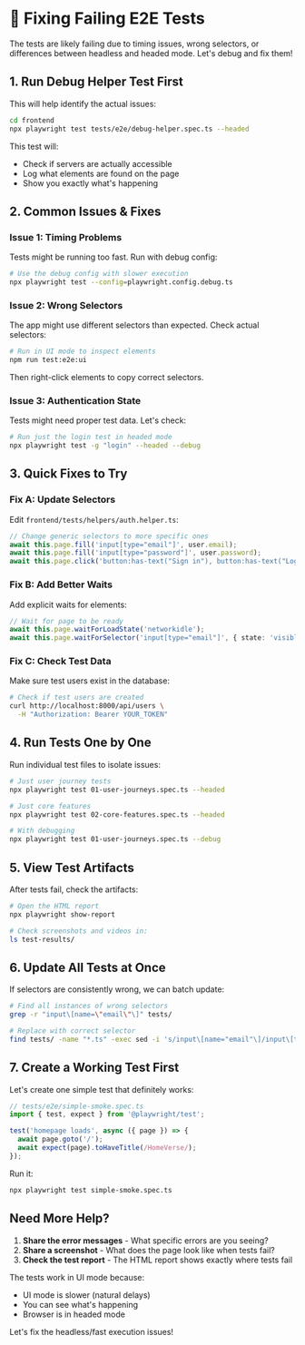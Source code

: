 # 🔧 Fixing Failing E2E Tests

The tests are likely failing due to timing issues, wrong selectors, or differences between headless and headed mode. Let's debug and fix them!

## 1. Run Debug Helper Test First

This will help identify the actual issues:

```bash
cd frontend
npx playwright test tests/e2e/debug-helper.spec.ts --headed
```

This test will:
- Check if servers are actually accessible
- Log what elements are found on the page
- Show you exactly what's happening

## 2. Common Issues & Fixes

### Issue 1: Timing Problems
Tests might be running too fast. Run with debug config:

```bash
# Use the debug config with slower execution
npx playwright test --config=playwright.config.debug.ts
```

### Issue 2: Wrong Selectors
The app might use different selectors than expected. Check actual selectors:

```bash
# Run in UI mode to inspect elements
npm run test:e2e:ui
```

Then right-click elements to copy correct selectors.

### Issue 3: Authentication State
Tests might need proper test data. Let's check:

```bash
# Run just the login test in headed mode
npx playwright test -g "login" --headed --debug
```

## 3. Quick Fixes to Try

### Fix A: Update Selectors
Edit `frontend/tests/helpers/auth.helper.ts`:

```typescript
// Change generic selectors to more specific ones
await this.page.fill('input[type="email"]', user.email);
await this.page.fill('input[type="password"]', user.password);
await this.page.click('button:has-text("Sign in"), button:has-text("Login")');
```

### Fix B: Add Better Waits
Add explicit waits for elements:

```typescript
// Wait for page to be ready
await this.page.waitForLoadState('networkidle');
await this.page.waitForSelector('input[type="email"]', { state: 'visible' });
```

### Fix C: Check Test Data
Make sure test users exist in the database:

```bash
# Check if test users are created
curl http://localhost:8000/api/users \
  -H "Authorization: Bearer YOUR_TOKEN"
```

## 4. Run Tests One by One

Run individual test files to isolate issues:

```bash
# Just user journey tests
npx playwright test 01-user-journeys.spec.ts --headed

# Just core features
npx playwright test 02-core-features.spec.ts --headed

# With debugging
npx playwright test 01-user-journeys.spec.ts --debug
```

## 5. View Test Artifacts

After tests fail, check the artifacts:

```bash
# Open the HTML report
npx playwright show-report

# Check screenshots and videos in:
ls test-results/
```

## 6. Update All Tests at Once

If selectors are consistently wrong, we can batch update:

```bash
# Find all instances of wrong selectors
grep -r "input\[name=\"email\"\]" tests/

# Replace with correct selector
find tests/ -name "*.ts" -exec sed -i 's/input\[name="email"\]/input\[type="email"\]/g' {} +
```

## 7. Create a Working Test First

Let's create one simple test that definitely works:

```typescript
// tests/e2e/simple-smoke.spec.ts
import { test, expect } from '@playwright/test';

test('homepage loads', async ({ page }) => {
  await page.goto('/');
  await expect(page).toHaveTitle(/HomeVerse/);
});
```

Run it:
```bash
npx playwright test simple-smoke.spec.ts
```

## Need More Help?

1. **Share the error messages** - What specific errors are you seeing?
2. **Share a screenshot** - What does the page look like when tests fail?
3. **Check the test report** - The HTML report shows exactly where tests fail

The tests work in UI mode because:
- UI mode is slower (natural delays)
- You can see what's happening
- Browser is in headed mode

Let's fix the headless/fast execution issues!